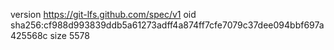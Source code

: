 version https://git-lfs.github.com/spec/v1
oid sha256:cf988d993839ddb5a61273adff4a874ff7cfe7079c37dee094bbf697a425568c
size 5578
